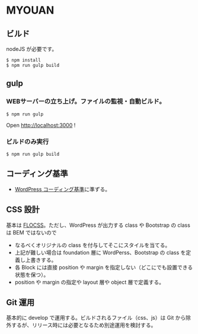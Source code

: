 # MYOUAN

## ビルド

nodeJS が必要です。

```
$ npm install
$ npm run gulp build
```

## gulp

### WEBサーバーの立ち上げ。ファイルの監視・自動ビルド。

```
$ npm run gulp
```

Open [http://localhost:3000](http://localhost:3000) !

### ビルドのみ実行

```
$ npm run gulp build
```

## コーディング基準

* [WordPress コーディング基準](https://wpdocs.osdn.jp/WordPress_%E3%82%B3%E3%83%BC%E3%83%87%E3%82%A3%E3%83%B3%E3%82%B0%E5%9F%BA%E6%BA%96)に準ずる。

## CSS 設計

基本は [FLOCSS](https://github.com/hiloki/flocss)。ただし、WordPress が出力する class や Bootstrap の class は BEM ではないので

* なるべくオリジナルの class を付与してそこにスタイルを当てる。
* 上記が難しい場合は foundation 層に WordPerss、Bootstrap の class を定義し上書きする。
* 各 Block には直接 position や margin を指定しない（どこにでも設置できる状態を保つ）。
* position や margin の指定や layout 層や object 層で定義する。

## Git 運用

基本的に develop で運用する。ビルドされるファイル（css、js）は Git から除外するが、リリース時には必要となるため別途運用を検討する。
